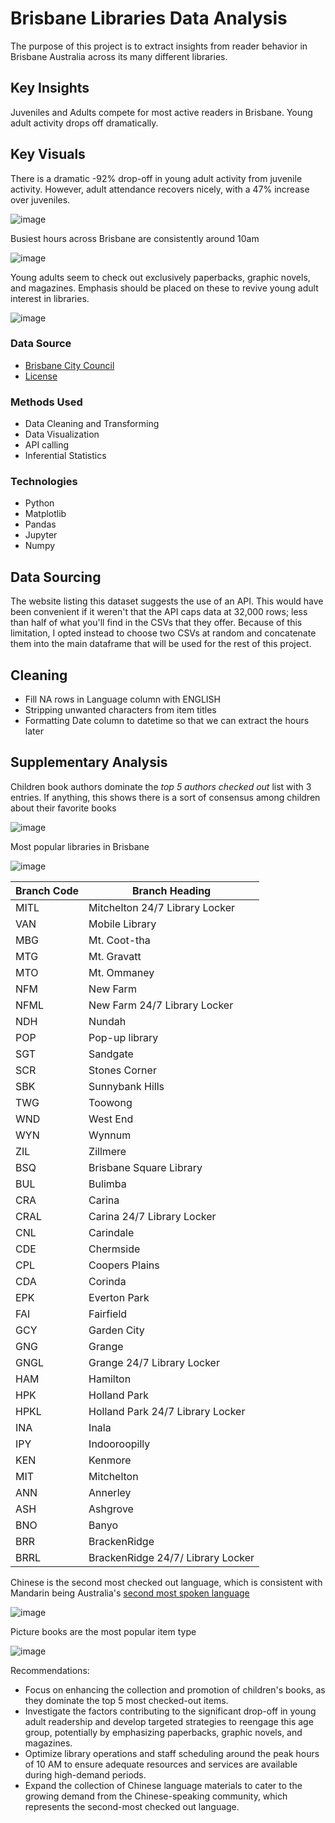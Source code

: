 # Brisbane Libraries Data Analysis
The purpose of this project is to extract insights from reader behavior in Brisbane Australia across its many different libraries.  


## Key Insights
Juveniles and Adults compete for most active readers in Brisbane. Young adult activity drops off dramatically. 

## Key Visuals

There is a dramatic -92% drop-off in young adult activity from juvenile activity. However, adult attendance recovers nicely, with a 47% increase over juveniles.

![image](https://github.com/Jomgus/Jupyter-Notebooks/assets/96961712/86ab10e4-e43e-4ed6-b084-f425465e017c)

Busiest hours across Brisbane are consistently around 10am

![image](https://github.com/Jomgus/Jupyter-Notebooks/assets/96961712/858445b1-7cc4-4638-b0c6-074f263a2913)

Young adults seem to check out exclusively paperbacks, graphic novels, and magazines. Emphasis should be placed on these to revive young adult interest in libraries. 

![image](https://github.com/Jomgus/Jupyter-Notebooks/assets/96961712/7674d7ad-85f3-48ed-bb9c-8ff9e6134712)




### Data Source
* [Brisbane City Council](https://www.data.brisbane.qld.gov.au/data/dataset/library-checkouts-branch-date)
* [License](https://creativecommons.org/licenses/by/4.0/)

### Methods Used
* Data Cleaning and Transforming
* Data Visualization
* API calling
* Inferential Statistics

### Technologies
* Python
* Matplotlib
* Pandas
* Jupyter
* Numpy

## Data Sourcing
The website listing this dataset suggests the use of an API. This would have been convenient if it weren't that the API caps data at 32,000 rows; less than half of what you'll find in the CSVs that they offer. Because of this limitation, I opted instead to choose two CSVs at random and concatenate them into the main dataframe that will be used for the rest of this project. 

## Cleaning
* Fill NA rows in Language column with ENGLISH
* Stripping unwanted characters from item titles
* Formatting Date column to datetime so that we can extract the hours later
## Supplementary Analysis

Children book authors dominate the *top 5 authors checked out* list with 3 entries. If anything, this shows there is a sort of consensus among children about their favorite books

![image](https://github.com/Jomgus/Jupyter-Notebooks/assets/96961712/80f2c84b-3cd5-4450-8cc2-51f8a17b57d3)

Most popular libraries in Brisbane

![image](https://github.com/Jomgus/Jupyter-Notebooks/assets/96961712/b1834610-12bb-4c32-9868-1866198c4b41)


| Branch Code | Branch Heading                    |
| ----------- | --------------------------------- |
| MITL        | Mitchelton 24/7 Library Locker    |
| VAN         | Mobile Library                    |
| MBG         | Mt. Coot-tha                      |
| MTG         | Mt. Gravatt                       |
| MTO         | Mt. Ommaney                       |
| NFM         | New Farm                          |
| NFML        | New Farm 24/7 Library Locker      |
| NDH         | Nundah                            |
| POP         | Pop-up library                    |
| SGT         | Sandgate                          |
| SCR         | Stones Corner                     |
| SBK         | Sunnybank Hills                   |
| TWG         | Toowong                           |
| WND         | West End                          |
| WYN         | Wynnum                            |
| ZIL         | Zillmere                          |
| BSQ         | Brisbane Square Library           |
| BUL         | Bulimba                           |
| CRA         | Carina                            |
| CRAL        | Carina 24/7 Library Locker        |
| CNL         | Carindale                         |
| CDE         | Chermside                         |
| CPL         | Coopers Plains                    |
| CDA         | Corinda                           |
| EPK         | Everton Park                      |
| FAI         | Fairfield                         |
| GCY         | Garden City                       |
| GNG         | Grange                            |
| GNGL        | Grange 24/7 Library Locker        |
| HAM         | Hamilton                          |
| HPK         | Holland Park                      |
| HPKL        | Holland Park 24/7 Library Locker  |
| INA         | Inala                             |
| IPY         | Indooroopilly                     |
| KEN         | Kenmore                           |
| MIT         | Mitchelton                        |
| ANN         | Annerley                          |
| ASH         | Ashgrove                          |
| BNO         | Banyo                             |
| BRR         | BrackenRidge                      |
| BRRL        | BrackenRidge 24/7/ Library Locker |

Chinese is the second most checked out language, which is consistent with Mandarin being Australia's [second most spoken language](https://profile.id.com.au/australia/language#:~:text=Overall%2C%2072.0%25%20of%20the%20population,using%20this%20language%20at%20home.)

![image](https://github.com/Jomgus/Jupyter-Notebooks/assets/96961712/11b1d76c-fcd0-489a-adcf-d81929f26f2c)

Picture books are the most popular item type

![image](https://github.com/Jomgus/Jupyter-Notebooks/assets/96961712/9d9b6c56-840d-4dbf-96e8-1ff4ca7b7885)

Recommendations:

* Focus on enhancing the collection and promotion of children's books, as they dominate the top 5 most checked-out items.
* Investigate the factors contributing to the significant drop-off in young adult readership and develop targeted strategies to reengage this age group, potentially by emphasizing paperbacks, graphic novels, and magazines.
* Optimize library operations and staff scheduling around the peak hours of 10 AM to ensure adequate resources and services are available during high-demand periods.
* Expand the collection of Chinese language materials to cater to the growing demand from the Chinese-speaking community, which represents the second-most checked out language.
